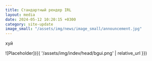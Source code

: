 ```yaml
---
title: Стандартный рендер IRL
layout: media
date: 2024-05-12 10:20:15 +0300
category: site-update
image_small: "/assets/img/news/image_small/announcement.jpg"
---
```


хуй

![Placeholder]({{ '/assets/img/indev/head/bgui.png' | relative_url }})